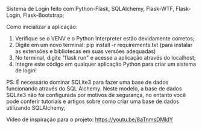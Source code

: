 Sistema de Login feito com Python-Flask, SQLAlchemy, Flask-WTF, Flask-Login, Flask-Bootstrap;

Como inicializar a aplicação: 

1. Verifique se o VENV e o Python Interpreter estão devidamente corretos; 
2. Digite em um novo terminal: pip install -r requirements.txt (para instalar as extensões e bibliotecas em suas versões adequadas)
3. No terminal, digite "flask run" e acesse a aplicação através do localhost; 
4. Integre este código em qualquer aplicação Python para criar um sistema de login! 

PS: É necessário dominar SQLite3 para fazer uma base de dados funcionando através do SQL Alchemy. Neste modelo, a base de dados SQLite3 não foi configurada por motivos de segurança, no entanto você pode conferir tutoriais e artigos sobre como criar uma base de dados utilizando SQLAlchemy; 

Vídeo de inspiração para o projeto: https://youtu.be/8aTnmsDMldY

